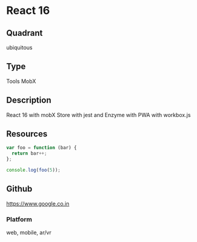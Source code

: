 # React 16

## Quadrant
ubiquitous

## Type
Tools
MobX

## Description
React 16 with mobX Store with jest and Enzyme with PWA with workbox.js

## Resources


``` js
var foo = function (bar) {
  return bar++;
};

console.log(foo(5));
```

## Github
https://www.google.co.in

### Platform
web, mobile, ar/vr